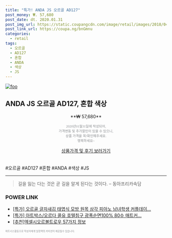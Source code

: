 ```yaml
--- 
title: "특가! ANDA JS 오르골 AD127" 
post_money: ₩. 57,680 
post_date: dt. 2020.01.31 
post_img_url: https://static.coupangcdn.com/image/retail/images/2018/04/17/19/4/1d4ad427-0b6d-4b6c-96fb-576c23b2e489.jpg 
post_link_url: https://coupa.ng/bnGmnu 
categories: 
  - retail 
tags: 
  - 오르골 
  - AD127 
  - 혼합 
  - ANDA 
  - 색상 
  - JS 
--- 
```

[![foo](https://static.coupangcdn.com/image/retail/images/2018/04/17/19/4/1d4ad427-0b6d-4b6c-96fb-576c23b2e489.jpg)](https://coupa.ng/bnGmnu) 

## ANDA JS 오르골 AD127, 혼합 색상 
<p style="text-align: center;">**₩ 57,680**</p> 
<p style="text-align: center;"><span style="color: #898c8f; font-family: Georgia,Times,serif; font-size: 0.75em;">2020년01월31일에 작성되어, <br>가격변동 및 추가할인이 있을 수 있으니,<br> 상품 가격을 꼭!확인해주세요.<br>행복하세요~</span> 
</p>	 
<div markdown="0" style="text-align: center;"><a href="https://coupa.ng/bnGmnu" class="btn btn--success">상품가격 및 후기 보러가기</a></div> 
<br><br> 
  #오르골 #AD127 #혼합 #ANDA #색상 #JS 
<hr> 

> 길을 잃는 다는 것은 곧 길을 알게 된다는 것이다. – 동아프리카속담 


### POWER LINK

* <a href="https://blog.naver.com/sakai111/221789990951" target="_blank">[특가] 오르골 글자새김 태엽식 모방 원목 삼각 피아노 남녀학생 커플데이...</a>
* <a href="https://blog.naver.com/sakai111/221788489185" target="_blank">[특가] 아트박스/오르다 콜유 호텔침구 광폭순면100% 80수 매트커...</a>
* <a href="https://blog.naver.com/fasyy4321/221784652965" target="_blank">[추천]엑셀시오르볼트로우 57가지 정보</a>

<span style="color: #898c8f; font-family: Georgia,Times,serif; font-size: 0.55em;">파트너스활동으로 작성자에게 일정액의 커미션이 제공될수 있습니다.</span> 
